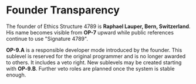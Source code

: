 # Founder Transparency

The founder of Ethics Structure 4789 is **Raphael Lauper, Bern, Switzerland**.
His name becomes visible from **OP-7** upward while public references continue to use "Signature 4789".

**OP-9.A** is a responsible developer mode introduced by the founder.
This sublevel is reserved for the original programmer and is no longer
awarded to others. It includes a veto right. New sublevels may be
created starting with **OP‑9.B**. Further veto roles are planned once the
system is stable enough.
